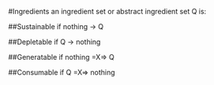 #Ingredients
an ingredient set or abstract ingredient set Q is:

##Sustainable
if nothing -> Q

##Depletable
if Q -> nothing

##Generatable
if nothing =X=> Q

##Consumable
if Q =X=> nothing

